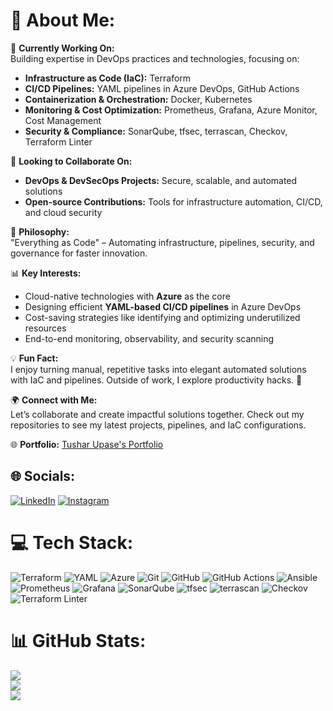 # 💫 About Me:

🔭 **Currently Working On:**  
Building expertise in DevOps practices and technologies, focusing on:  
- **Infrastructure as Code (IaC):** Terraform  
- **CI/CD Pipelines:** YAML pipelines in Azure DevOps, GitHub Actions  
- **Containerization & Orchestration:** Docker, Kubernetes  
- **Monitoring & Cost Optimization:** Prometheus, Grafana, Azure Monitor, Cost Management  
- **Security & Compliance:** SonarQube, tfsec, terrascan, Checkov, Terraform Linter  

👯 **Looking to Collaborate On:**  
- **DevOps & DevSecOps Projects:** Secure, scalable, and automated solutions  
- **Open-source Contributions:** Tools for infrastructure automation, CI/CD, and cloud security  

🌱 **Philosophy:**  
"Everything as Code" – Automating infrastructure, pipelines, security, and governance for faster innovation.  

📊 **Key Interests:**  
- Cloud-native technologies with **Azure** as the core  
- Designing efficient **YAML-based CI/CD pipelines** in Azure DevOps  
- Cost-saving strategies like identifying and optimizing underutilized resources  
- End-to-end monitoring, observability, and security scanning  

💡 **Fun Fact:**  
I enjoy turning manual, repetitive tasks into elegant automated solutions with IaC and pipelines. Outside of work, I explore productivity hacks. 🚀  

🌍 **Connect with Me:**  
Let’s collaborate and create impactful solutions together. Check out my repositories to see my latest projects, pipelines, and IaC configurations.  

🌐 **Portfolio:** [Tushar Upase's Portfolio](https://devsecopstushar.tech/)  

## 🌐 Socials:
[![LinkedIn](https://img.shields.io/badge/LinkedIn-%230077B5.svg?logo=linkedin&logoColor=white)](https://www.linkedin.com/in/tushar-upase/)  [![Instagram](https://img.shields.io/badge/Instagram-%23E4405F.svg?logo=Instagram&logoColor=white)](https://www.instagram.com/tushu_a_r258/) 
 

# 💻 Tech Stack:
![Terraform](https://img.shields.io/badge/terraform-%235835CC.svg?style=for-the-badge&logo=terraform&logoColor=white) 
![YAML](https://img.shields.io/badge/yaml-%23ffffff.svg?style=for-the-badge&logo=yaml&logoColor=151515) 
![Azure](https://img.shields.io/badge/azure-%230072C6.svg?style=for-the-badge&logo=microsoftazure&logoColor=white) 
![Git](https://img.shields.io/badge/git-%23F05033.svg?style=for-the-badge&logo=git&logoColor=white) 
![GitHub](https://img.shields.io/badge/github-%23121011.svg?style=for-the-badge&logo=github&logoColor=white) 
![GitHub Actions](https://img.shields.io/badge/github%20actions-%232671E5.svg?style=for-the-badge&logo=githubactions&logoColor=white) 
![Ansible](https://img.shields.io/badge/ansible-%231A1918.svg?style=for-the-badge&logo=ansible&logoColor=white) 
![Prometheus](https://img.shields.io/badge/Prometheus-E6522C?style=for-the-badge&logo=Prometheus&logoColor=white) 
![Grafana](https://img.shields.io/badge/grafana-%23F46800.svg?style=for-the-badge&logo=grafana&logoColor=white) 
![SonarQube](https://img.shields.io/badge/SonarQube-black?style=for-the-badge&logo=sonarqube&logoColor=4E9BCD) 
![tfsec](https://img.shields.io/badge/tfsec-%230081CB.svg?style=for-the-badge&logo=tfsec&logoColor=white) 
![terrascan](https://img.shields.io/badge/terrascan-%230081CB.svg?style=for-the-badge&logo=terrascan&logoColor=white) 
![Checkov](https://img.shields.io/badge/Checkov-%230081CB.svg?style=for-the-badge&logo=checkov&logoColor=white) 
![Terraform Linter](https://img.shields.io/badge/Terraform%20Linter-%235835CC.svg?style=for-the-badge&logo=terraform&logoColor=white)

# 📊 GitHub Stats:
![](https://github-readme-stats.vercel.app/api?username=tusharupase258&theme=dark&hide_border=false&include_all_commits=false&count_private=false)<br/>
![](https://github-readme-streak-stats.herokuapp.com/?user=tusharupase258&theme=dark&hide_border=false)<br/>
![](https://github-readme-stats.vercel.app/api/top-langs/?username=tusharupase258&theme=dark&hide_border=false&include_all_commits=false&count_private=false&layout=compact)
